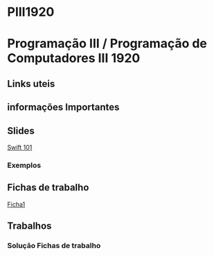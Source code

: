 # PIII1920


# Programação III / Programação de Computadores III  1920 #

## Links uteis ##




## informações Importantes ##



## Slides ##


[Swift 101](https://bitbucket.org/GoncaloaaF/piii1920/downloads/Swift_101.pdf)



### Exemplos  ###





## Fichas de trabalho ##


[Ficha1](https://bitbucket.org/GoncaloaaF/piii1920/downloads/ISTEC_ficha_funcs.pdf)





## Trabalhos ##



### Solução Fichas de trabalho ###






